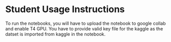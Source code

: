 # Student Usage Instructions

To run the notebooks, you will have to upload the notebook to google collab and enable T4 GPU. You have to provide valid key file for the kaggle as the datset is imported from kaggle in the notebook.
